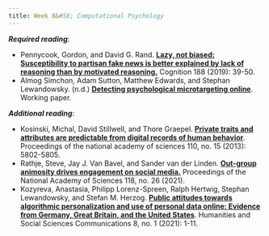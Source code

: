 ```yaml
---
title: Week 8&#58; Computational Psychology
---
```


***Required reading***:

- Pennycook, Gordon, and David G. Rand. [**Lazy, not biased: Susceptibility to partisan fake news is better explained by lack of reasoning than by motivated reasoning.**](https://www-sciencedirect-com.bengurionu.idm.oclc.org/science/article/pii/S001002771830163X) Cognition 188 (2019): 39-50.
- Almog Simchon, Adam Sutton, Matthew Edwards, and Stephan Lewandowsky. (n.d.) [**Detecting psychological microtargeting online**](https://osf.io/wdrus?view_only=65845bee2d1347579e7d41f0535dd05f). Working paper.

***Additional reading***:

- Kosinski, Michal, David Stillwell, and Thore Graepel. [**Private traits and attributes are predictable from digital records of human behavior**](https://www-pnas-org.bengurionu.idm.oclc.org/doi/full/10.1073/pnas.1218772110). Proceedings of the national academy of sciences 110, no. 15 (2013): 5802-5805.
- Rathje, Steve, Jay J. Van Bavel, and Sander van der Linden. [**Out-group animosity drives engagement on social media.**](https://www-pnas-org.bengurionu.idm.oclc.org/content/118/26/e2024292118) Proceedings of the National Academy of Sciences 118, no. 26 (2021).
- Kozyreva, Anastasia, Philipp Lorenz-Spreen, Ralph Hertwig, Stephan Lewandowsky, and Stefan M. Herzog. [**Public attitudes towards algorithmic personalization and use of personal data online: Evidence from Germany, Great Britain, and the United States**](https://www.nature.com/articles/s41599-021-00787-w). Humanities and Social Sciences Communications 8, no. 1 (2021): 1-11.
